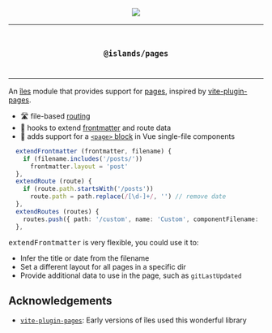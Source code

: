 <p align="center">
  <a href="https://iles-docs.netlify.app">
    <img src="https://github.com/ElMassimo/iles/blob/main/docs/images/banner.png"/>
  </a>
</p>

<p align="center">
<table>
<tbody>
<td align="center">
<br/>
<p align="center">
  <h3><samp>@islands/pages</samp></h3>
  <img width="2000" height="0">
</p>
</td>
</tbody>
</table>
</p>

[îles]: https://github.com/ElMassimo/iles
[docs]: https://iles-docs.netlify.app
[pages]: https://iles-docs.netlify.app/guide/project-structure#pages
[frontmatter]: /guide/markdown#frontmatter-and-meta
[routing]: https://iles-docs.netlify.app/guide/routing
[vite-plugin-pages]: https://github.com/hannoeru/vite-plugin-pages

An [îles] module that provides support for [pages], inspired by [vite-plugin-pages].

- 🛣 file-based [routing]
- 🎣 hooks to extend [frontmatter] and route data
- 📄 adds support for a [`<page>` block][pages] in Vue single-file components

```ts
  extendFrontmatter (frontmatter, filename) {
    if (filename.includes('/posts/'))
      frontmatter.layout = 'post'
  },
  extendRoute (route) {
    if (route.path.startsWith('/posts'))
      route.path = path.replace(/[\d-]+/, '') // remove date
  },
  extendRoutes (routes) {
    routes.push({ path: '/custom', name: 'Custom', componentFilename: ... }))
  },
```

<kbd>extendFrontmatter</kbd> is very flexible, you could use it to:

- Infer the title or date from the filename
- Set a different layout for all pages in a specific dir
- Provide additional data to use in the page, such as `gitLastUpdated`

## Acknowledgements

- [`vite-plugin-pages`][vite-plugin-pages]: Early versions of îles used this wonderful library
